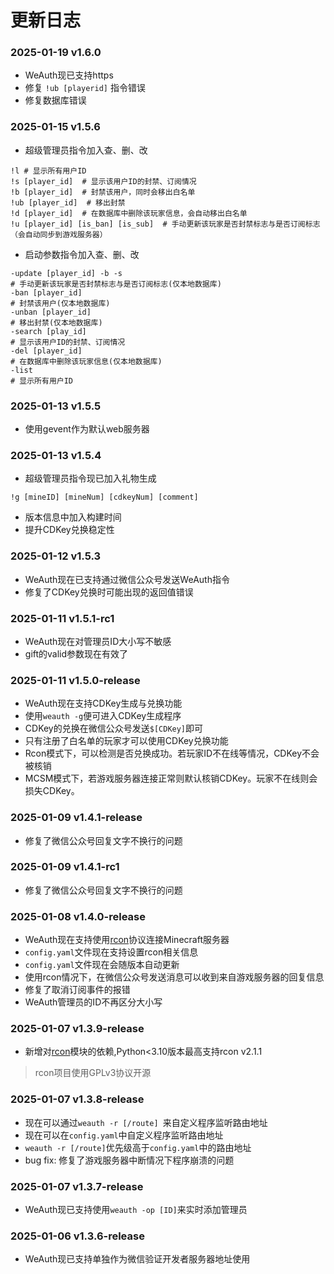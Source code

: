 # 更新日志

### 2025-01-19 v1.6.0

- WeAuth现已支持https
- 修复 `!ub [playerid]` 指令错误
- 修复数据库错误

### 2025-01-15 v1.5.6
- 超级管理员指令加入查、删、改
```shell
!l # 显示所有用户ID
!s [player_id]  # 显示该用户ID的封禁、订阅情况
!b [player_id]  # 封禁该用户，同时会移出白名单
!ub [player_id]  # 移出封禁
!d [player_id]  # 在数据库中删除该玩家信息，会自动移出白名单
!u [player_id] [is_ban] [is_sub]  # 手动更新该玩家是否封禁标志与是否订阅标志 （会自动同步到游戏服务器）
```
- 启动参数指令加入查、删、改
```shell
-update [player_id] -b -s 
# 手动更新该玩家是否封禁标志与是否订阅标志(仅本地数据库)
-ban [player_id]
# 封禁该用户(仅本地数据库)
-unban [player_id]
# 移出封禁(仅本地数据库)
-search [play_id]
# 显示该用户ID的封禁、订阅情况
-del [player_id]
# 在数据库中删除该玩家信息(仅本地数据库)
-list
# 显示所有用户ID
```
### 2025-01-13 v1.5.5

- 使用gevent作为默认web服务器
### 2025-01-13 v1.5.4
- 超级管理员指令现已加入礼物生成
```shell
!g [mineID] [mineNum] [cdkeyNum] [comment]
```
- 版本信息中加入构建时间
- 提升CDKey兑换稳定性
### 2025-01-12 v1.5.3

- WeAuth现在已支持通过微信公众号发送WeAuth指令
- 修复了CDKey兑换时可能出现的返回值错误
### 2025-01-11 v1.5.1-rc1
- WeAuth现在对管理员ID大小写不敏感
- gift的valid参数现在有效了
### 2025-01-11 v1.5.0-release
* WeAuth现在支持CDKey生成与兑换功能
* 使用`weauth -g`便可进入CDKey生成程序
* CDKey的兑换在微信公众号发送`$[CDKey]`即可
* 只有注册了白名单的玩家才可以使用CDKey兑换功能
* Rcon模式下，可以检测是否兑换成功。若玩家ID不在线等情况，CDKey不会被核销
* MCSM模式下，若游戏服务器连接正常则默认核销CDKey。玩家不在线则会损失CDKey。
### 2025-01-09 v1.4.1-release
* 修复了微信公众号回复文字不换行的问题
### 2025-01-09 v1.4.1-rc1
* 修复了微信公众号回复文字不换行的问题
### 2025-01-08 v1.4.0-release
* WeAuth现在支持使用[rcon](https://github.com/conqp/rcon)协议连接Minecraft服务器
* `config.yaml`文件现在支持设置rcon相关信息
* `config.yaml`文件现在会随版本自动更新
* 使用rcon情况下，在微信公众号发送消息可以收到来自游戏服务器的回复信息
* 修复了取消订阅事件的报错
* WeAuth管理员的ID不再区分大小写
### 2025-01-07 v1.3.9-release
* 新增对[rcon](https://github.com/conqp/rcon)模块的依赖,Python<3.10版本最高支持rcon v2.1.1  

> rcon项目使用GPLv3协议开源
### 2025-01-07 v1.3.8-release
* 现在可以通过`weauth -r [/route] `来自定义程序监听路由地址  
* 现在可以在`config.yaml`中自定义程序监听路由地址  
* `weauth -r [/route]`优先级高于`config.yaml`中的路由地址  
* bug fix: 修复了游戏服务器中断情况下程序崩溃的问题  
### 2025-01-07 v1.3.7-release
- WeAuth现已支持使用`weauth -op [ID]`来实时添加管理员  
### 2025-01-06 v1.3.6-release
- WeAuth现已支持单独作为微信验证开发者服务器地址使用  

